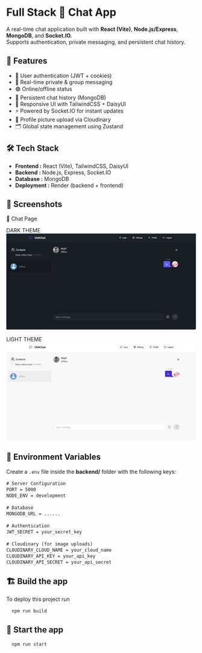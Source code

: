 
# Full Stack 💬 Chat App

A real-time chat application built with **React (Vite)**, **Node.js/Express**, **MongoDB**, and **Socket.IO**.  
Supports authentication, private messaging, and persistent chat history.


## 🚀 Features

- 🔐 User authentication (JWT + cookies)
- 👥 Real-time private & group messaging
- 🟢 Online/offline status
- 💾 Persistent chat history (MongoDB)
- 📱 Responsive UI with TailwindCSS + DaisyUI
- ⚡ Powered by Socket.IO for instant updates
- 👤 Profile picture upload via Cloudinary
- 🗂️ Global state management using Zustand


## 🛠️ Tech Stack

- **Frontend :** React (Vite), TailwindCSS, DaisyUI
- **Backend :** Node.js, Express, Socket.IO
- **Database :** MongoDB
- **Deployment :** Render (backend + frontend)


## 📸 Screenshots

💬 Chat Page

DARK THEME
![](https://github.com/Atulbhadoriya-55/chatApp/blob/main/frontend/public/dark.png)

LIGHT THEME
![](https://github.com/Atulbhadoriya-55/chatApp/blob/main/frontend/public/light.png)

## 🔑 Environment Variables

Create a `.env` file inside the **backend/** folder with the following keys:

```env
# Server Configuration
PORT = 5000
NODE_ENV = development

# Database
MONGODB_URL = ......

# Authentication
JWT_SECRET = your_secret_key

# Cloudinary (for image uploads)
CLOUDINARY_CLOUD_NAME = your_cloud_name
CLOUDINARY_API_KEY = your_api_key
CLOUDINARY_API_SECRET = your_api_secret
```
## 🏗️ Build the app

To deploy this project run

```bash
  npm run build
```

## 🚀 Start the app

```bash
  npm run start
```
